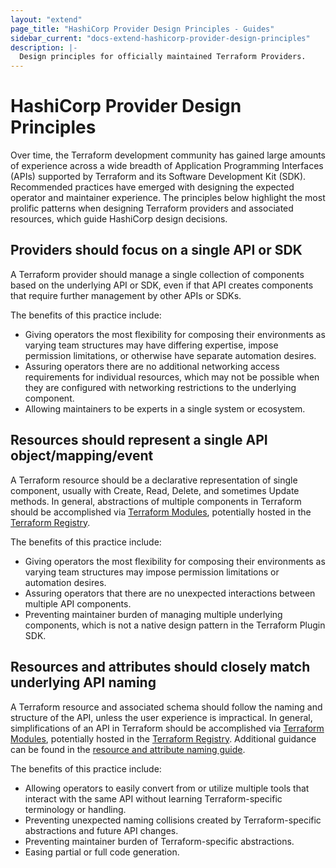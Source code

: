 ```yaml
---
layout: "extend"
page_title: "HashiCorp Provider Design Principles - Guides"
sidebar_current: "docs-extend-hashicorp-provider-design-principles"
description: |-
  Design principles for officially maintained Terraform Providers.
---
```


# HashiCorp Provider Design Principles

Over time, the Terraform development community has gained large amounts of experience across a wide breadth of Application Programming Interfaces (APIs) supported by Terraform and its Software Development Kit (SDK). Recommended practices have emerged with designing the expected operator and maintainer experience. The principles below highlight the most prolific patterns when designing Terraform providers and associated resources, which guide HashiCorp design decisions.

## Providers should focus on a single API or SDK

A Terraform provider should manage a single collection of components based on the underlying API or SDK, even if that API creates components that require further management by other APIs or SDKs.

The benefits of this practice include:

- Giving operators the most flexibility for composing their environments as varying team structures may have differing expertise, impose permission limitations, or otherwise have separate automation desires.
- Assuring operators there are no additional networking access requirements for individual resources, which may not be possible when they are configured with networking restrictions to the underlying component.
- Allowing maintainers to be experts in a single system or ecosystem.

## Resources should represent a single API object/mapping/event

A Terraform resource should be a declarative representation of single component, usually with Create, Read, Delete, and sometimes Update methods. In general, abstractions of multiple components in Terraform should be accomplished via [Terraform Modules](/docs/modules/), potentially hosted in the [Terraform Registry](https://registry.terraform.io/).

The benefits of this practice include:

- Giving operators the most flexibility for composing their environments as varying team structures may impose permission limitations or automation desires.
- Assuring operators that there are no unexpected interactions between multiple API components.
- Preventing maintainer burden of managing multiple underlying components, which is not a native design pattern in the Terraform Plugin SDK.

## Resources and attributes should closely match underlying API naming

A Terraform resource and associated schema should follow the naming and structure of the API, unless the user experience is impractical. In general, simplifications of an API in Terraform should be accomplished via [Terraform Modules](/docs/modules/), potentially hosted in the [Terraform Registry](https://registry.terraform.io/). Additional guidance can be found in the [resource and attribute naming guide](/docs/extend/best-practices/naming.html).

The benefits of this practice include:

- Allowing operators to easily convert from or utilize multiple tools that interact with the same API without learning Terraform-specific terminology or handling.
- Preventing unexpected naming collisions created by Terraform-specific abstractions and future API changes.
- Preventing maintainer burden of Terraform-specific abstractions.
- Easing partial or full code generation.
